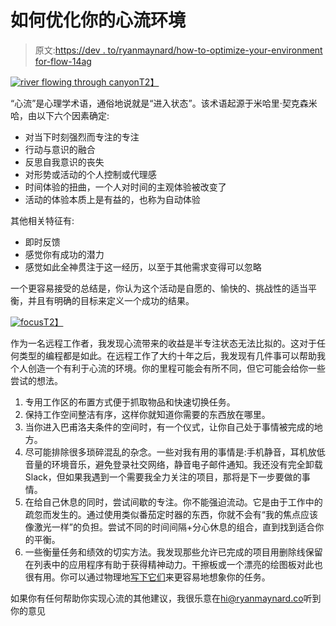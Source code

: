 # 如何优化你的心流环境

> 原文:[https://dev . to/ryanmaynard/how-to-optimize-your-environment for-flow-14ag](https://dev.to/ryanmaynard/how-to-optimize-your-environment-for-flow-14ag)

[![river flowing through canyon](../Images/eac7230699ffaca675ab5449b1e2dab0.png)T2】](https://res.cloudinary.com/practicaldev/image/fetch/s--9C0vK2qA--/c_limit%2Cf_auto%2Cfl_progressive%2Cq_auto%2Cw_880/https://ryanmaynard.co/images/flow/flow.png)

“心流”是心理学术语，通俗地说就是“进入状态”。该术语起源于米哈里·契克森米哈，由以下六个因素确定:

*   对当下时刻强烈而专注的专注
*   行动与意识的融合
*   反思自我意识的丧失
*   对形势或活动的个人控制或代理感
*   时间体验的扭曲，一个人对时间的主观体验被改变了
*   活动的体验本质上是有益的，也称为自动体验

其他相关特征有:

*   即时反馈
*   感觉你有成功的潜力
*   感觉如此全神贯注于这一经历，以至于其他需求变得可以忽略

一个更容易接受的总结是，你认为这个活动是自愿的、愉快的、挑战性的适当平衡，并且有明确的目标来定义一个成功的结果。

[![focus](../Images/99d3a61b7f37b7ebf983587d64ca8be9.png)T2】](https://res.cloudinary.com/practicaldev/image/fetch/s--y6vzOqJB--/c_limit%2Cf_auto%2Cfl_progressive%2Cq_auto%2Cw_880/https://ryanmaynard.co/images/flow/focus.png)

作为一名远程工作者，我发现心流带来的收益是半专注状态无法比拟的。这对于任何类型的编程都是如此。在远程工作了大约十年之后，我发现有几件事可以帮助我个人创造一个有利于心流的环境。你的里程可能会有所不同，但它可能会给你一些尝试的想法。

1.  专用工作区的布置方式便于抓取物品和快速切换任务。
2.  保持工作空间整洁有序，这样你就知道你需要的东西放在哪里。
3.  当你进入巴甫洛夫条件的空间时，有一个仪式，让你自己处于事情被完成的地方。
4.  尽可能排除很多琐碎混乱的杂念。一些对我有用的事情是:手机静音，耳机放低音量的环境音乐，避免登录社交网络，静音电子邮件通知。我还没有完全卸载 Slack，但如果我遇到一个需要我全力关注的项目，那将是下一步要做的事情。
5.  在给自己休息的同时，尝试间歇的专注。你不能强迫流动。它是由于工作中的疏忽而发生的。通过使用类似番茄定时器的东西，你就不会有“我的焦点应该像激光一样”的负担。尝试不同的时间间隔+分心休息的组合，直到找到适合你的平衡。
6.  一些衡量任务和绩效的切实方法。我发现那些允许已完成的项目用删除线保留在列表中的应用程序有助于获得精神动力。干擦板或一个漂亮的绘图板对此也很有用。你可以通过物理地[写下它们](https://www.fastcompany.com/3063392/how-writing-to-do-lists-helps-your-brain-even-when-you-dont-comple)来更容易地想象你的任务。

如果你有任何帮助你实现心流的其他建议，我很乐意在[hi@ryanmaynard.co](mailto:hi@ryanmaynard.co)听到你的意见